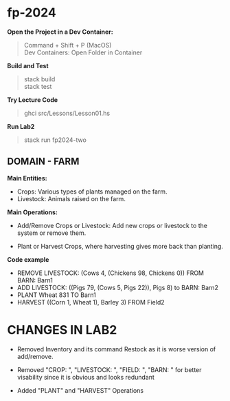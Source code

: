 # fp-2024 


**Open the Project in a Dev Container:**
> Command + Shift + P (MacOS) \
> Dev Containers: Open Folder in Container


**Build and Test**
> stack build \
> stack test


**Try Lecture Code**
> ghci src/Lessons/Lesson01.hs

**Run Lab2**
> stack run fp2024-two


## DOMAIN - FARM 

**Main Entities:**

* Crops: Various types of plants managed on the farm.
* Livestock: Animals raised on the farm.

**Main Operations:**

* Add/Remove Crops or Livestock: Add new crops or livestock to the system or remove them.

* Plant or Harvest Crops, where harvesting gives more back than planting.

**Code example**
* REMOVE LIVESTOCK: (Cows 4, (Chickens 98, Chickens 0)) FROM BARN: Barn1 
* ADD LIVESTOCK: ((Pigs 79, (Cows 5, Pigs 22)), Pigs 8) to BARN: Barn2 
* PLANT Wheat 831 TO Barn1 
* HARVEST ((Corn 1, Wheat 1), Barley 3) FROM Field2 





# CHANGES IN LAB2

* Removed Inventory and its command Restock as it is worse version of add/remove.

* Removed "CROP: ", "LIVESTOCK: ", "FIELD: ", "BARN: " for better visability since it is obvious and looks redundant

* Added "PLANT" and "HARVEST" Operations 
